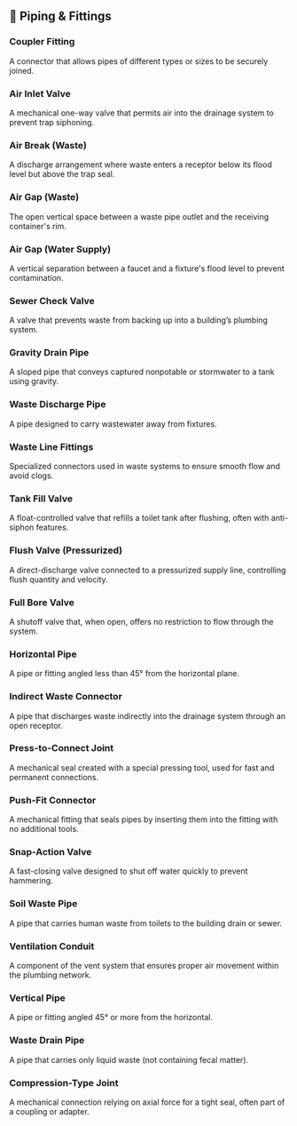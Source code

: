 
## 🧱 Piping & Fittings

### Coupler Fitting  
A connector that allows pipes of different types or sizes to be securely joined.

### Air Inlet Valve  
A mechanical one-way valve that permits air into the drainage system to prevent trap siphoning.

### Air Break (Waste)  
A discharge arrangement where waste enters a receptor below its flood level but above the trap seal.

### Air Gap (Waste)  
The open vertical space between a waste pipe outlet and the receiving container's rim.

### Air Gap (Water Supply)  
A vertical separation between a faucet and a fixture's flood level to prevent contamination.

### Sewer Check Valve  
A valve that prevents waste from backing up into a building’s plumbing system.

### Gravity Drain Pipe  
A sloped pipe that conveys captured nonpotable or stormwater to a tank using gravity.

### Waste Discharge Pipe  
A pipe designed to carry wastewater away from fixtures.

### Waste Line Fittings  
Specialized connectors used in waste systems to ensure smooth flow and avoid clogs.

### Tank Fill Valve  
A float-controlled valve that refills a toilet tank after flushing, often with anti-siphon features.

### Flush Valve (Pressurized)  
A direct-discharge valve connected to a pressurized supply line, controlling flush quantity and velocity.

### Full Bore Valve  
A shutoff valve that, when open, offers no restriction to flow through the system.

### Horizontal Pipe  
A pipe or fitting angled less than 45° from the horizontal plane.

### Indirect Waste Connector  
A pipe that discharges waste indirectly into the drainage system through an open receptor.

### Press-to-Connect Joint  
A mechanical seal created with a special pressing tool, used for fast and permanent connections.

### Push-Fit Connector  
A mechanical fitting that seals pipes by inserting them into the fitting with no additional tools.

### Snap-Action Valve  
A fast-closing valve designed to shut off water quickly to prevent hammering.

### Soil Waste Pipe  
A pipe that carries human waste from toilets to the building drain or sewer.

### Ventilation Conduit  
A component of the vent system that ensures proper air movement within the plumbing network.

### Vertical Pipe  
A pipe or fitting angled 45° or more from the horizontal.

### Waste Drain Pipe  
A pipe that carries only liquid waste (not containing fecal matter).

### Compression-Type Joint  
A mechanical connection relying on axial force for a tight seal, often part of a coupling or adapter.

